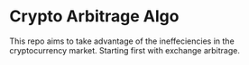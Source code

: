 # Crypto Arbitrage Algo
This repo aims to take advantage of the ineffeciencies in the cryptocurrency market. Starting first with exchange arbitrage.
